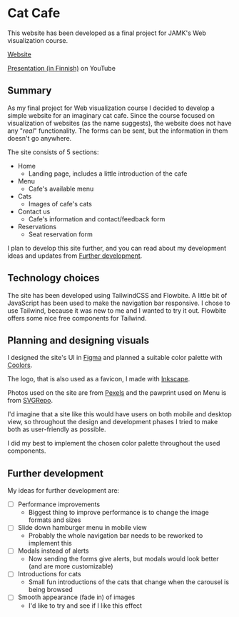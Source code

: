 # Cat Cafe

This website has been developed as a final project for JAMK's Web visualization course.

<a href="https://cat-cafe-alpha.vercel.app/" target="_blank">Website</a>

[Presentation (in Finnish)](https://youtu.be/b6thrZ1Lq0Q) on YouTube

## Summary

As my final project for Web visualization course I decided to develop a simple website for an imaginary cat cafe. Since the course focused on visualization of websites (as the name suggests), the website does not have any "*real*" functionality. The forms can be sent, but the information in them doesn't go anywhere.

The site consists of 5 sections:

- Home
    - Landing page, includes a little introduction of the cafe
- Menu
    - Cafe's available menu
- Cats
    - Images of cafe's cats
- Contact us
    - Cafe's information and contact/feedback form
- Reservations
    - Seat reservation form

I plan to develop this site further, and you can read about my development ideas and updates from [Further development](#further-development).

## Technology choices

The site has been developed using TailwindCSS and Flowbite. A little bit of JavaScript has been used to make the navigation bar responsive. I chose to use Tailwind, because it was new to me and I wanted to try it out. Flowbite offers some nice free components for Tailwind.

## Planning and designing visuals

I designed the site's UI in [Figma](https://www.figma.com/) and planned a suitable color palette with [Coolors](https://coolors.co/).

The logo, that is also used as a favicon, I made with [Inkscape](https://inkscape.org/).

Photos used on the site are from [Pexels](https://www.pexels.com/) and the pawprint used on Menu is from [SVGRepo](https://www.svgrepo.com/).

I'd imagine that a site like this would have users on both mobile and desktop view, so throughout the design and development phases I tried to make both as user-friendly as possible.

I did my best to implement the chosen color palette throughout the used components.

## Further development
My ideas for further development are:

- [ ] Performance improvements
    - Biggest thing to improve performance is to change the image formats and sizes
- [ ] Slide down hamburger menu in mobile view
    - Probably the whole navigation bar needs to be reworked to implement this
- [ ] Modals instead of alerts
    - Now sending the forms give alerts, but modals would look better (and are more customizable)
- [ ] Introductions for cats
    - Small fun introductions of the cats that change when the carousel is being browsed
- [ ] Smooth appearance (fade in) of images
    - I'd like to try and see if I like this effect